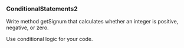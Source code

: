 ### ConditionalStatements2

Write method getSignum that calculates whether an integer is positive, negative, or zero.

Use conditional logic for your code.
